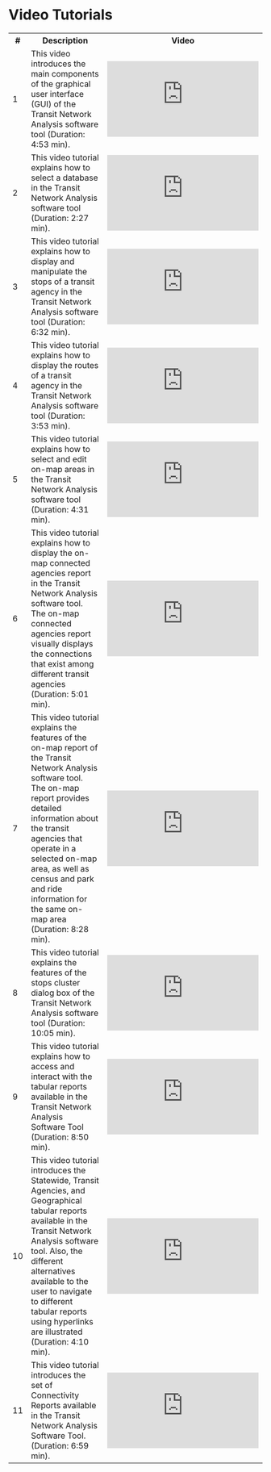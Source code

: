 Video Tutorials
=========
<table id='videoTable'>
	<tr><th>#
		<th>Description
		<th>Video
	<tr><td>1
		<td>This video introduces the main components of the graphical user interface (GUI) of the Transit Network Analysis software tool (Duration: 4:53 min).
		<td><iframe src="https://www.youtube.com/embed/473505ox4pQ" frameborder="0" allowfullscreen></iframe>	
	<tr><td>2
		<td>This video tutorial explains how to select a database in the Transit Network Analysis software tool (Duration: 2:27 min).
		<td><iframe src="https://www.youtube.com/embed/aXGc5FGrm1A" frameborder="0" allowfullscreen></iframe>
	<tr><td>3
		<td>This video tutorial explains how to display and manipulate the stops of a transit agency in the Transit Network Analysis software tool (Duration: 6:32 min).
		<td><iframe src="https://www.youtube.com/embed/E51xZo0BU2Q" frameborder="0" allowfullscreen></iframe>
	<tr><td>4
		<td>This video tutorial explains how to display the routes of a transit agency in the Transit Network Analysis software tool (Duration: 3:53 min).
		<td><iframe src="https://www.youtube.com/embed/tcfqWQGpYXw" frameborder="0" allowfullscreen></iframe>
	<tr><td>5
		<td>This video tutorial explains how to select and edit on-map areas in the Transit Network Analysis software tool (Duration: 4:31 min).
		<td><iframe src="https://www.youtube.com/embed/gCC1jzwd0vc" frameborder="0" allowfullscreen></iframe>
	<tr><td>6
		<td>This video tutorial explains how to display the on-map connected agencies report in the Transit Network Analysis software tool. The on-map connected agencies report visually displays the connections that exist among different transit agencies (Duration: 5:01 min).
		<td><iframe src="https://www.youtube.com/embed/vYq299RQpg0" frameborder="0" allowfullscreen></iframe>
	<tr><td>7
		<td>This video tutorial explains the features of the on-map report of the Transit Network Analysis software tool. The on-map report provides detailed information about the transit agencies that operate in a selected on-map area, as well as census and park and ride information for the same on-map area (Duration: 8:28 min).
		<td><iframe src="https://www.youtube.com/embed/ugQA_8p7tmw" frameborder="0" allowfullscreen></iframe>
	<tr><td>8
		<td>This video tutorial explains the features of the stops cluster dialog box of the Transit Network Analysis software tool (Duration: 10:05 min).
		<td><iframe src="https://www.youtube.com/embed/1VfrdVrib-U" frameborder="0" allowfullscreen></iframe>
		<tr><td>9
		<td>This video tutorial explains how to access and interact with the tabular reports available in the Transit Network Analysis Software Tool (Duration: 8:50 min).
		<td><iframe src="https://www.youtube.com/embed/uh3Ba6msMB4" frameborder="0" allowfullscreen></iframe>
		<tr><td>10
		<td>This video tutorial introduces the Statewide, Transit Agencies, and Geographical tabular reports available in the Transit Network Analysis software tool. Also, the different alternatives available to the user to navigate to different tabular reports using hyperlinks are illustrated (Duration: 4:10 min).
		<td><iframe src="https://www.youtube.com/embed/maAL6MMuqZs" frameborder="0" allowfullscreen></iframe>
		<tr><td>11
		<td>This video tutorial introduces the set of Connectivity Reports available in the Transit Network Analysis Software Tool. (Duration: 6:59 min).
		<td><iframe src="https://www.youtube.com/embed/iCjGwZLG7zA" frameborder="0" allowfullscreen></iframe>
</table>